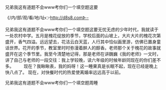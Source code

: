 兄弟我这有道题不会www考你们一个填空题这要

《/内/部/观/看/地/址👉http://d8s8.com》--

兄弟我这有道题不会www考你们一个填空题这要无忧无虑的少年时代，我就读于一处农村中学。五月是槐花绽放的季节，学校后面的山坡上，大片大片的槐花次第盛开，香气四溢。远远望去，花洁云白天蓝，人行其中恰似画里游，仿佛已置身童话世界。花开的季节，教室里时时弥漫着醉人的醇香。老师那个关于槐花的故事就盛开在这个季节里。我至今清楚地记得，那是老师在讲魏巍《我的老师》一文时，讲了自己与老师的一段交往：我上学较晚，读六年级的时候年龄同现在的你们差不多。
　　现在？我瞅瞅表，我的妈呀！这一睡果真是长眠不起，现在已经是晚上快八点了。
现在，对快餐时代的热爱使离婚率远远高于以前。





兄弟我这有道题不会www考你们一个填空题周睡

